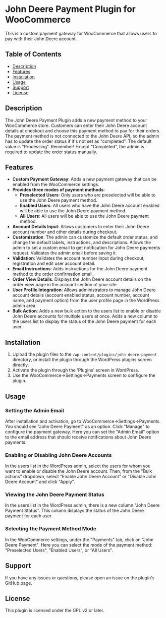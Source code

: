 # John Deere Payment Plugin for WooCommerce

This is a custom payment gateway for WooCommerce that allows users to pay with their John Deere account.

## Table of Contents

- [Description](#description)
- [Features](#features)
- [Installation](#installation)
- [Usage](#usage)
- [Support](#support)
- [License](#license)

## Description

The John Deere Payment Plugin adds a new payment method to your WooCommerce store. Customers can enter their John Deere account details at checkout and choose this payment method to pay for their orders. The payment method is not connected to the John Deere API, so the admin has to update the order status if it's not set as "completed". The default value is "Processing". Remember! Except "Completed", the admin is required to update the order status manually.

## Features

- **Custom Payment Gateway**: Adds a new payment gateway that can be enabled from the WooCommerce settings.
- **Provides three modes of payment methods**:
  - **Preselected Users**: Only users who are preselected will be able to use the John Deere payment method.
  - **Enabled Users**: All users who have the John Deere account enabled will be able to use the John Deere payment method.
  - **All Users**: All users will be able to use the John Deere payment method.
- **Account Details Input**: Allows customers to enter their John Deere account number and other details during checkout.
- **Customization**: The admin can customize the default order status, and change the default labels, instructions, and descriptions. Allows the admin to set a custom email to get notification for John Deere payments request. Validates the admin email before saving it.
- **Validation**: Validates the account number input during checkout, registration and edit user account detail.
- **Email Instructions**: Adds instructions for the John Deere payment method to the order confirmation email.
- **Order View Details**: Displays the John Deere account details on the order view page in the account section of your site.
- **User Profile Integration**: Allows administrators to manage John Deere account details (account enabled status, account number, account name, and payment option) from the user profile page in the WordPress admin area.
- **Bulk Action**: Adds a new bulk action to the users list to enable or disable John Deere accounts for multiple users at once. Adds a new column to the users list to display the status of the John Deere payment for each user.

## Installation

1. Upload the plugin files to the `/wp-content/plugins/john-deere-payment` directory, or install the plugin through the WordPress plugins screen directly.
2. Activate the plugin through the 'Plugins' screen in WordPress.
3. Use the WooCommerce->Settings->Payments screen to configure the plugin.

## Usage

### Setting the Admin Email

After installation and activation, go to WooCommerce->Settings->Payments. You should see "John Deere Payment" as an option. Click "Manage" to configure the payment gateway. Here you can set the "Admin Email" option to the email address that should receive notifications about John Deere payments.

### Enabling or Disabling John Deere Accounts

In the users list in the WordPress admin, select the users for whom you want to enable or disable the John Deere account. Then, from the "Bulk actions" dropdown, select "Enable John Deere Account" or "Disable John Deere Account" and click "Apply".

### Viewing the John Deere Payment Status

In the users list in the WordPress admin, there is a new column "John Deere Payment Status". This column displays the status of the John Deere payment for each user.

### Selecting the Payment Method Mode

In the WooCommerce settings, under the "Payments" tab, click on "John Deere Payment". Here you can select the mode of the payment method: "Preselected Users", "Enabled Users", or "All Users".

## Support

If you have any issues or questions, please open an issue on the plugin's GitHub page.

## License

This plugin is licensed under the GPL v2 or later.
